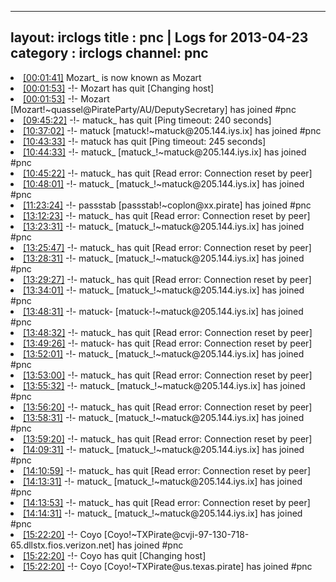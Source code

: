 
---
layout: irclogs
title : pnc | Logs for 2013-04-23
category : irclogs
channel: pnc
---
<li class="logitem"><a href="#00:01:41" name="00:01:41" class="time">[00:01:41]</a> <span class="nick">Mozart_</span> is now known as <span class="nick">Mozart</span> </li>
<li class="logitem"><a href="#00:01:53" name="00:01:53" class="time">[00:01:53]</a> -!- <span class="quit">Mozart</span> has quit [Changing host] </li>
<li class="logitem"><a href="#00:01:53" name="00:01:53" class="time">[00:01:53]</a> -!- <span class="join">Mozart</span> [Mozart!~quassel@PirateParty/AU/DeputySecretary] has joined #pnc </li>
<li class="logitem"><a href="#09:45:22" name="09:45:22" class="time">[09:45:22]</a> -!- <span class="quit">matuck_</span> has quit [Ping timeout: 240 seconds] </li>
<li class="logitem"><a href="#10:37:02" name="10:37:02" class="time">[10:37:02]</a> -!- <span class="join">matuck</span> [matuck!~matuck@205.144.iys.ix] has joined #pnc </li>
<li class="logitem"><a href="#10:43:33" name="10:43:33" class="time">[10:43:33]</a> -!- <span class="quit">matuck</span> has quit [Ping timeout: 245 seconds] </li>
<li class="logitem"><a href="#10:44:33" name="10:44:33" class="time">[10:44:33]</a> -!- <span class="join">matuck_</span> [matuck_!~matuck@205.144.iys.ix] has joined #pnc </li>
<li class="logitem"><a href="#10:45:22" name="10:45:22" class="time">[10:45:22]</a> -!- <span class="quit">matuck_</span> has quit [Read error: Connection reset by peer] </li>
<li class="logitem"><a href="#10:48:01" name="10:48:01" class="time">[10:48:01]</a> -!- <span class="join">matuck_</span> [matuck_!~matuck@205.144.iys.ix] has joined #pnc </li>
<li class="logitem"><a href="#11:23:24" name="11:23:24" class="time">[11:23:24]</a> -!- <span class="join">passstab</span> [passstab!~coplon@xx.pirate] has joined #pnc </li>
<li class="logitem"><a href="#13:12:23" name="13:12:23" class="time">[13:12:23]</a> -!- <span class="quit">matuck_</span> has quit [Read error: Connection reset by peer] </li>
<li class="logitem"><a href="#13:23:31" name="13:23:31" class="time">[13:23:31]</a> -!- <span class="join">matuck_</span> [matuck_!~matuck@205.144.iys.ix] has joined #pnc </li>
<li class="logitem"><a href="#13:25:47" name="13:25:47" class="time">[13:25:47]</a> -!- <span class="quit">matuck_</span> has quit [Read error: Connection reset by peer] </li>
<li class="logitem"><a href="#13:28:31" name="13:28:31" class="time">[13:28:31]</a> -!- <span class="join">matuck_</span> [matuck_!~matuck@205.144.iys.ix] has joined #pnc </li>
<li class="logitem"><a href="#13:29:27" name="13:29:27" class="time">[13:29:27]</a> -!- <span class="quit">matuck_</span> has quit [Read error: Connection reset by peer] </li>
<li class="logitem"><a href="#13:34:01" name="13:34:01" class="time">[13:34:01]</a> -!- <span class="join">matuck_</span> [matuck_!~matuck@205.144.iys.ix] has joined #pnc </li>
<li class="logitem"><a href="#13:48:31" name="13:48:31" class="time">[13:48:31]</a> -!- <span class="join">matuck-</span> [matuck-!~matuck@205.144.iys.ix] has joined #pnc </li>
<li class="logitem"><a href="#13:48:32" name="13:48:32" class="time">[13:48:32]</a> -!- <span class="quit">matuck_</span> has quit [Read error: Connection reset by peer] </li>
<li class="logitem"><a href="#13:49:26" name="13:49:26" class="time">[13:49:26]</a> -!- <span class="quit">matuck-</span> has quit [Read error: Connection reset by peer] </li>
<li class="logitem"><a href="#13:52:01" name="13:52:01" class="time">[13:52:01]</a> -!- <span class="join">matuck_</span> [matuck_!~matuck@205.144.iys.ix] has joined #pnc </li>
<li class="logitem"><a href="#13:53:00" name="13:53:00" class="time">[13:53:00]</a> -!- <span class="quit">matuck_</span> has quit [Read error: Connection reset by peer] </li>
<li class="logitem"><a href="#13:55:32" name="13:55:32" class="time">[13:55:32]</a> -!- <span class="join">matuck_</span> [matuck_!~matuck@205.144.iys.ix] has joined #pnc </li>
<li class="logitem"><a href="#13:56:20" name="13:56:20" class="time">[13:56:20]</a> -!- <span class="quit">matuck_</span> has quit [Read error: Connection reset by peer] </li>
<li class="logitem"><a href="#13:58:31" name="13:58:31" class="time">[13:58:31]</a> -!- <span class="join">matuck_</span> [matuck_!~matuck@205.144.iys.ix] has joined #pnc </li>
<li class="logitem"><a href="#13:59:20" name="13:59:20" class="time">[13:59:20]</a> -!- <span class="quit">matuck_</span> has quit [Read error: Connection reset by peer] </li>
<li class="logitem"><a href="#14:09:31" name="14:09:31" class="time">[14:09:31]</a> -!- <span class="join">matuck_</span> [matuck_!~matuck@205.144.iys.ix] has joined #pnc </li>
<li class="logitem"><a href="#14:10:59" name="14:10:59" class="time">[14:10:59]</a> -!- <span class="quit">matuck_</span> has quit [Read error: Connection reset by peer] </li>
<li class="logitem"><a href="#14:13:31" name="14:13:31" class="time">[14:13:31]</a> -!- <span class="join">matuck_</span> [matuck_!~matuck@205.144.iys.ix] has joined #pnc </li>
<li class="logitem"><a href="#14:13:53" name="14:13:53" class="time">[14:13:53]</a> -!- <span class="quit">matuck_</span> has quit [Read error: Connection reset by peer] </li>
<li class="logitem"><a href="#14:14:31" name="14:14:31" class="time">[14:14:31]</a> -!- <span class="join">matuck_</span> [matuck_!~matuck@205.144.iys.ix] has joined #pnc </li>
<li class="logitem"><a href="#15:22:20" name="15:22:20" class="time">[15:22:20]</a> -!- <span class="join">Coyo</span> [Coyo!~TXPirate@cvji-97-130-718-65.dllstx.fios.verizon.net] has joined #pnc </li>
<li class="logitem"><a href="#15:22:20" name="15:22:20" class="time">[15:22:20]</a> -!- <span class="quit">Coyo</span> has quit [Changing host] </li>
<li class="logitem"><a href="#15:22:20" name="15:22:20" class="time">[15:22:20]</a> -!- <span class="join">Coyo</span> [Coyo!~TXPirate@us.texas.pirate] has joined #pnc </li>


